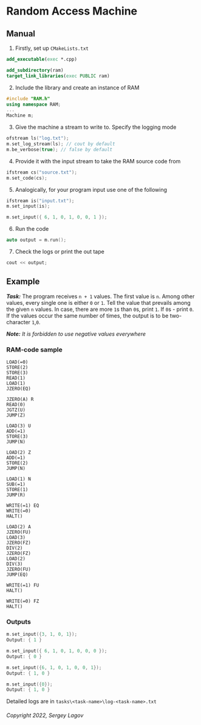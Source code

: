 # Random Access Machine

## Manual

1. Firstly, set up `CMakeLists.txt`

```cmake
add_executable(exec *.cpp)

add_subdirectory(ram)
target_link_libraries(exec PUBLIC ram)
```

2. Include the library and create an instance of RAM

```cpp
#include "RAM.h"
using namespace RAM;
...
Machine m;
```

3. Give the machine a stream to write to. Specify the logging mode

```cpp
ofstream ls("log.txt");
m.set_log_stream(ls); // cout by default
m.be_verbose(true); // false by default
```

4. Provide it with the input stream to take the RAM source code from

```cpp
ifstream cs("source.txt");
m.set_code(cs);
```

5. Analogically, for your program input use one of the following

```cpp
ifstream is("input.txt");
m.set_input(is);
```

```cpp
m.set_input({ 6, 1, 0, 1, 0, 0, 1 });
```

6. Run the code

```cpp
auto output = m.run();
```

7. Check the logs or print the out tape

```cpp
cout << output;
```

## Example

***Task:***
The program receives `n + 1` values. The first value is `n`. Among other values, every single one is either `0` or `1`.
Tell the value that prevails among the given `n` values. In case, there are more `1`s than `0`s, print `1`. If `0`s -
print `0`. If the values occur the same number of times, the output is to be two-character `1`,`0`.

***Note:***
*It is forbidden to use negative values everywhere*

### RAM-code sample

```
LOAD(=0)
STORE(2)
STORE(3)
READ(1)
LOAD(1)
JZERO(EQ)

JZERO(A) R
READ(0)
JGTZ(U)
JUMP(Z)

LOAD(3) U
ADD(=1)
STORE(3)
JUMP(N)

LOAD(2) Z
ADD(=1)
STORE(2)
JUMP(N)

LOAD(1) N
SUB(=1)
STORE(1)
JUMP(R)

WRITE(=1) EQ
WRITE(=0)
HALT()

LOAD(2) A
JZERO(FU)
LOAD(3)
JZERO(FZ)
DIV(2)
JZERO(FZ)
LOAD(2)
DIV(3)
JZERO(FU)
JUMP(EQ)

WRITE(=1) FU
HALT()

WRITE(=0) FZ
HALT()
```

### Outputs

```cpp
m.set_input({3, 1, 0, 1});
Output: { 1 }
```

```cpp
m.set_input({ 6, 1, 0, 1, 0, 0, 0 });
Output: { 0 }
```

```cpp
m.set_input({6, 1, 0, 1, 0, 0, 1});
Output: { 1, 0 }
```

```cpp
m.set_input({0});
Output: { 1, 0 }
```

Detailed logs are in `tasks\<task-name>\log-<task-name>.txt`

###### Copyright 2022, Sergey Lagov
